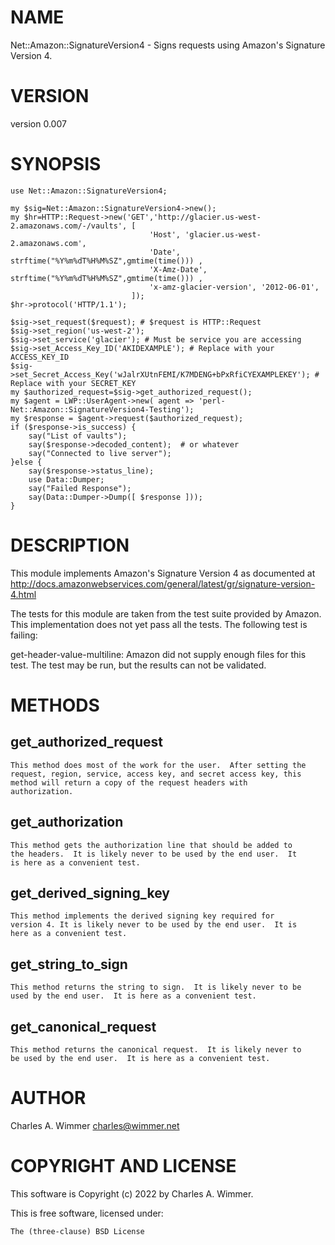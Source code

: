 # NAME

Net::Amazon::SignatureVersion4 - Signs requests using Amazon's Signature Version 4.

# VERSION

version 0.007

# SYNOPSIS

    use Net::Amazon::SignatureVersion4;

    my $sig=Net::Amazon::SignatureVersion4->new();
    my $hr=HTTP::Request->new('GET','http://glacier.us-west-2.amazonaws.com/-/vaults', [ 
                                   'Host', 'glacier.us-west-2.amazonaws.com', 
                                   'Date', strftime("%Y%m%dT%H%M%SZ",gmtime(time())) , 
                                   'X-Amz-Date', strftime("%Y%m%dT%H%M%SZ",gmtime(time())) , 
                                   'x-amz-glacier-version', '2012-06-01',
                               ]);
    $hr->protocol('HTTP/1.1');

    $sig->set_request($request); # $request is HTTP::Request
    $sig->set_region('us-west-2');
    $sig->set_service('glacier'); # Must be service you are accessing
    $sig->set_Access_Key_ID('AKIDEXAMPLE'); # Replace with your ACCESS_KEY_ID
    $sig->set_Secret_Access_Key('wJalrXUtnFEMI/K7MDENG+bPxRfiCYEXAMPLEKEY'); # Replace with your SECRET_KEY
    my $authorized_request=$sig->get_authorized_request();
    my $agent = LWP::UserAgent->new( agent => 'perl-Net::Amazon::SignatureVersion4-Testing');
    my $response = $agent->request($authorized_request);
    if ($response->is_success) {
        say("List of vaults");
        say($response->decoded_content);  # or whatever
        say("Connected to live server");
    }else {
        say($response->status_line);
        use Data::Dumper;
        say("Failed Response");
        say(Data::Dumper->Dump([ $response ]));
    }

# DESCRIPTION

This module implements Amazon's Signature Version 4 as documented at
http://docs.amazonwebservices.com/general/latest/gr/signature-version-4.html

The tests for this module are taken from the test suite provided by
Amazon.  This implementation does not yet pass all the tests.  The
following test is failing:

get-header-value-multiline: Amazon did not supply enough files for
this test.  The test may be run, but the results can not be validated.

# METHODS

## get\_authorized\_request

    This method does most of the work for the user.  After setting the
    request, region, service, access key, and secret access key, this
    method will return a copy of the request headers with
    authorization.

## get\_authorization

    This method gets the authorization line that should be added to
    the headers.  It is likely never to be used by the end user.  It
    is here as a convenient test.

## get\_derived\_signing\_key

    This method implements the derived signing key required for
    version 4. It is likely never to be used by the end user.  It is
    here as a convenient test.

## get\_string\_to\_sign

    This method returns the string to sign.  It is likely never to be
    used by the end user.  It is here as a convenient test.

## get\_canonical\_request

    This method returns the canonical request.  It is likely never to
    be used by the end user.  It is here as a convenient test.

# AUTHOR

Charles A. Wimmer <charles@wimmer.net>

# COPYRIGHT AND LICENSE

This software is Copyright (c) 2022 by Charles A. Wimmer.

This is free software, licensed under:

    The (three-clause) BSD License
